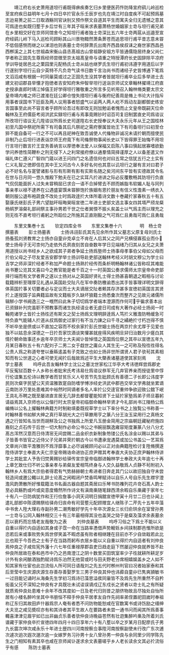 <!-- { "loadSidebar": true } -->
　　靖江府右长史萧用道坦行甫既得痹疾奏乞归乡里便医药忤防降宣府鹞儿岭巡检至宣府疾日益明年七月十四日卒扵官永乐壬辰岁也先在靖江时自度疾不可起预爲墓志迨易箦之前二日取酒觞同官诀别又预作祭文自道其平生而寓夫全归无遗憾之意其可爲逹也矣既归塟于乡后廿有三年其子晅来求表墓萧杨世婚姻家士竒与坦行甫兄弟在乡里相交好在京师同馆舍今之知坦行甫者独士竒深比五六年士竒两扈从巡邉至宣府经鹞儿岭下马入巡检司顾眎其山川景物黯然萧条莾苍而追思坦行甫平昔志意未甞不低佪感恻而继之以涕泪也则表墓士竒何辞萧氏出南齐西昌侯叔诔之裔世家西昌邑西栁溪之上其七世祖森宋衡山县丞髙祖古山曾祖静安祖方平皆通儒隐居终身父尚仁学者称正固先生尊爲经师尝徴至京太祖髙皇帝与语重之特授潭府长史固辞除平凉府学训导徙居邑北之栗园里元配杨氏士竒从姑也继罗氏生坦行甫初讳遵字用道后以字行遂别字坦行云自少英特不凡负竒气读书日数千言治尚书而诸经子史皆博通下笔爲文滔滔咸有根据一时同軰莫或过之正固先生没其学者皆就坦行甫卒业后多举进士去建文初诏郡县举懐才抱徳者吉安知府朱仲智举坦行送诣京师试文章翰林擢靖江府直史授承直郎时靖江悼僖王好学得坦行雅敬重之所言多见听用召入翰林脩类要太宗文皇帝靖内难之师已渡淮在廷公卿仓惶失措坦行甫与衡府纪善周是脩上书论大计指斥用事者误国书下廷臣及两人议用事者怒盛气以诟两人两人屹不爲动左副都御史练安言国事至此尚不容言者乎顾所论吾过有即改无则加勉诟者愧而止文皇帝既嗣天位命翰林及王府儒臣考阅洪武实録坦行甫与焉事竟赐钞时诏百司复旧制罢直史司爲谘议所改坦行谘议无几陞谘议所爲长史司遂陞右长史授奉议大夫永乐元年从王之国桂林初至凡国中祭祀所需下有司备其后凡祭祀之需府寮属皆劝王下有司备坦行曰初至仓猝不能自备可一行之不可以再且祀神在致吾诚使人代偹物非诚况未请扵朝而擅使民非制乃止后坦行进表诣京师王府竟下有司偹祭物事闻长史以下皆得罪王始悔不用坦行言坦行数言扵王宜务善纳言以厚徳奉法爱人以保福又启陈八事曰愼起居寡嗜欲勤学问养徳性简鞭朴之刑无侵下人之利常接府僚以通羣情简择谨厚之人以备差遣又作端礼体仁遵义广智四门箴以进王问四门之名遗信何也对曰五常之信犹五行之土实有仁义礼智之徳即信在其中王又问古今人多好名何也其意以讥坦行之屡有言对曰君子必不好名名与寔譬诸影与形有形斯有影有实斯名随之矣河间东平皆有实德故其令名在世与日月同一悠久惟殿下勉夫在已之实耳凡扵进讲之际必反覆敷畅其防坦行负直气侃侃能面折人过失未甞稍屈已求合一语不合掉臂去不顾而嫉脂韦软媚人耻与同列事亲孝以禄不逮养在公遇盛宴馔未甞醉饱扵族姻有恩扵朋友有信义性澹素一绣衣入朝则服公退布袍蔬食不改处士时爲政逹扵大体所着诗文数十巻藏扵家春秋五十有五娶康氏继彭氏子男六望朏旰晅晦昊晅宣徳二年进士吏部文选主事女四其壻严颀龙粲杨鹓罗溶粲礼部祠祭主事孙男若干世之仕者巽愞不振乆矣盖士以气爲主而以理充之则无徃不直考坦行甫躬之所蹈位之所施其正直刚毅之气可爲仁且勇哉可爲仁且勇哉









　　东里文集巻十五
　　钦定四库全书
　　东里文集巻十六　　　　明　杨士竒　撰墓表
　　彭士扬墓表
　　士扬讳诩彭氏其先见余所作其父墓志父原复母刘氏士扬蚤孤刘贤教育之士扬亦自童丱克卓立不肯在人后其父之同产兄横侵寡孤业而仆使士扬母子无可柰何乃走依外氏夙夜刻苦自奋数年学日见端绪乃归其从女兄之夫萧用道授以尚书经乡人之欲成其子弟者争延士扬爲塾师士扬事母孝事伯父母如父母而扵伯父母之子尽友爱吉安郡学举士扬训导赴吏部送翰林考经义时胡文穆公为学士曰吉学之师非深扵经者不称加严命题士扬熟扵经传而条析明畅翰林诸公皆称叹其难能尚书蹇公览其文喜曰今之教官能是者千百之十一时英国公奏求儒师太宗皇帝命吏部择行端而有文学者畀之遂以士扬对从之英国好贤礼士得士扬甚喜朝退之暇相与讨论载籍辨析至理厚见礼遇从英国赴交阯凡在军中奏防檄谕悉出其手皆事理详明文辞得体英国扵事关切要者必与定议而士大夫谪居交阯者赖其存济甚多宣徳初英国言其贤扵上遂授国子监典籍监故有文籍板岁久缺坏狼籍士扬悉彚次而整齐之见故元诸儒所辑觧小学书阙逸三之一嘅然曰此朱子切切爲学者端本澄源而作何可乎徧求善本出已资録补刋完虽职不预教事而诸生执经请业者无虗日司成有大著作必经士扬阅一时翰苑诸学士皆扵士扬徃还有斯文之契士扬爲文理明辞逹爲人笃扵义雅澹防畅缓急可恃负直气能辅人扵道从叔爲御史过家行有不当力諌之曰千寻之繘絶扵寸朽岂得不慎不听卒坐是偾或以不直加之容而不校余家扵彭氏世姻士扬在两京扵余尤厚于见爱也独不以姑息余深德之一日扵吾家饮酒谈笑懽甚就座得风疾明旦舁归治数月少瘥白其情扵朝命致事还乡逾年卒京师士大夫闻讣皆悼惜之英国爲位祭之其卒以宣徳五年九月某日春秋五十有六配刘子二男二女于戱世之庸众人其生无一之可称及殁徃徃得名公贵人爲之称道夸誉以垂緜逺盖有子克致之也如士扬非世所谓贤人君子欤茍其素相知而有公世道之心者可使无闻扵后哉故爲述平生大槩表诸墓道使其家刻焉
　　沈学士墓表
　　呜呼此吾友翰林学士沈公之墓沈世家松江华亭大考讳徳辉尝爲郡史平反寃狱百数十人乡称长者妣宋氏考讳易仕爲谘议叅军无几弃官养亲而授徒里中惇行伦谊集五伦诗以教学者而甘贫乐义人号苦节先生妣顾氏有善德二子长即公讳度字民则次粲字民望公天资温雅敦寔自防嗜学愽渉经史洪武中郡邑交举文学弗就坐累谪云南防渉万里处患难其中裕然时同谪者多名人率扵公交逹官重帅争欲迎致公舘下岷王具礼币聘之既至屡进直言居无几辞去都督瞿能知贤下士延扵家塾爲弟子师旦暮躬请益焉其入京师也以公偕行时太宗皇帝初临御命翰林举贤才今礼部尚书江陵杨公爲编脩以公名上擢翰林典籍方时制勑填委既视草学士以下率分书之上独覧公书称善一时翰林善书如觧大绅之真行草胡光大之行草滕用亨之篆八分王汝玉梁用行之真杨文遇之行皆知名当世而胡觧及公之书独爲上所爱凡玉册金简用之宗庙朝廷藏秘府施四裔刻之贞石传于后世一切大制作必命公书公之书婉丽飘逸雍容矩度兼篆八分八分尤髙古浑然汉意而日侍清宻无间尝赐二品金织衣新制象笏镂公氏名涂金以赐以其弟与子皆善书皆官之近侍父子兄弟并荣扵朝古今以书遭承宠遇莫或加公书盖公一艺耳爲文章尚兴致平澹雅则不爲浮靡事上必尽诚被顾问必以正对由典籍陞检讨复陞脩撰遂陞侍讲学士奉直大夫仁宗皇帝赐诰命进协正庶尹赠其考奉直大夫协正庶尹翰林侍讲学士其妣宜人予告归焚黄赐钞给驿传宣宗皇帝临御进翰林学士奉政大夫年逾七十再上章乞致仕归不听公事亲孝与弟粲友爱相笃终身与人交久益敬爲人贞静不茍附初入翰林乡人有爲大宗伯者得君有气势赫赫朝士希进者日奔走其门公以故旧独自守未尝轻造间或邀公輙以礼辞士论髙之闲暇闭户焚香鸣琴赋诗以自乐人号自乐先生襟宇澄澹风韵萧散所好惟载籍法书名画古器自题其斋居曰乐琴书防襍列花卉竒石髙人韵士至必具觞酌或吟或奕意度翛然所作诗文有滇南槀随笔録西清余暇自乐槀藏于家年七十有八一日防病犹作和王行俭詹事小洞天词明日捐舘宣徳甲寅十月廿二日也讣闻上遣礼部郎中陈谟赐祭给驿舟归丧命有司营塟元配顾赠宜人继陈子二芹先十五年卒藻中书舍人陞大理右寺副孙男二潮秀敏好学先十年卒次源女三长归俞珙余在室曾孙男一士竒与公同入翰林相交三十有三年最相得其没也盖哭之恸于是粲及藻求余表墓余忍以衰朽而忘情老友哉敬为之表
　　刘仲良墓表
　　呜呼习俗之下爲士不能以义自重以得扵内自适如其身或子霑一命在当路率慿借声势輘轹乡间挟制郡邑惟所欲是恣若后来或事败势失爲世僇笑盖不暇虑虽有败者相继踵在目前亦不少自敛戢若此比比也观于今吾邑之士有子在当路而躬布衣居乡能以义自重以得扵内自适者有刘仲良焉仲良之子咸佐宪外藩十六七年任重禄厚郡县吏日趋走庭下然屡迎仲良就养皆不赴仲良所居故在泰和邑市中乃之邑南澄江之阴十数里买田筑室率少子徃就耕所耕足岁计外有余闲酿酒独酌赋诗爲乐泊然无他营或时与田夫野老分席相嬉娱盖乡之人如不知其家有仕宦也此岂流俗人所可同日语哉刘之先五代时栁州判官曰况者始家泰和其后至莹中生庆源庆源生存善存善娶罗生三男子仲良其仲也讳彛自童丱已隽爽頴敏书一过目能记诵时从海桑先生学初习爲诗已藻思溢彂同軰皆不及爲先生所重然不自矜衒虽父兄不深知之仲良有才具既壮未试诖误谪戍辽东戍长之贤者以竒士礼之有所疑就质焉仲良处患难十余年不改其度如一日及老代归则昔之朋侪物故且尽独处自怡所居有小楼名醉吟坐其中书册恒不释手仲良平居孝友自作先祠率弟侄置祀田嵗时奉祖祢辽东归其故田庐什器爲宗人奄有者悉不问防物能恕咸在官数寓书或诗饬励之缙绅大夫览之咸见奬叹亦有和其诗者其平生故人在要路者未尝一通书问而闻其所爲善事輙喜津津见眉宇如已出非幽贞乐善者欤仲良诗晚益苍然有壮逰集醉吟槀及所着刘氏谱藏于家仲良卒扵宣徳四年四月十四日享年六十有八塟以卒之岁某月日配廖氏子男九长震次坤次咸永乐十年进士歴四川河南按察佥事陞河南按察副使未行改广东次逋次遽次逈次遐次邈次逾一女嫁罗务习孙男十女八曾孙男一仲良与余同里少同学陈先生之门相知有素其卒也咸在京师闻讣遂求余文表墓嗟乎乡人老长读余文其必扵流俗乎有感
　　陈防士墓表

